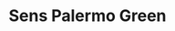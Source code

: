 ---
thumbnail: /images/architects-and-developers/portfolio/sens-palermo-green/thumbnail.jpg
title: Sens Palermo Green
credit: ATV
order: 13
---